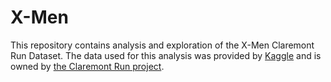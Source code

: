 # X-Men
This repository contains analysis and exploration of the X-Men Claremont Run Dataset.
The data used for this analysis was provided by [Kaggle](https://www.kaggle.com/jessemostipak/uncanny-xmen) and is owned by [the Claremont Run project](https://www.claremontrun.com/). 
